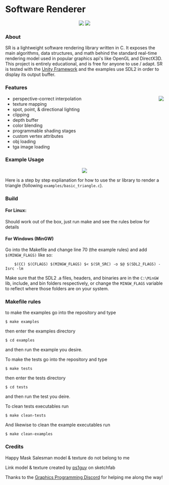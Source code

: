 # Software Renderer

<p align="center">
  <img src="https://user-images.githubusercontent.com/8971799/189614240-9449b3fe-372d-4796-8f32-3b13309ca629.png" />
  <img src="https://user-images.githubusercontent.com/8971799/202895324-0654cd65-fef2-4e0c-8c77-5db243d58374.png" />
</p>

### About
SR is a lightweight software rendering library written in C.  It exposes the main algorithms, data structures, and math behind the standard real-time rendering model used in popular graphics api's like OpenGL and DirectX3D.  This project is entirely educational, and is free for anyone to use / adapt.  SR is tested with the [Unity Framework](http://www.throwtheswitch.org/unity) and the examples use SDL2 in order to display its output buffer.

### Features
<p align="right">
  <img align="right" src="https://user-images.githubusercontent.com/8971799/189619522-cc23a50b-4dfd-4391-95c2-3a930e215c3d.png" />
</p>

* perspective-correct interpolation
* texture mapping
* spot, point, & directional lighting
* clipping
* depth buffer
* color blending
* programmable shading stages
* custom vertex attributes
* obj loading
* tga image loading

### Example Usage

<p align="center">
  <img src="https://user-images.githubusercontent.com/8971799/202895241-8e513647-bbf7-421d-b77d-959a0b34184d.png" />
</p>

Here is a step by step explianation for how to use the sr library to render a triangle (following ```examples/basic_triangle.c```).


### Build


#### For Linux:
Should work out of the box, just run make and see the rules below for details

#### For Windows (MinGW)
Go into the Makefile and change line 70 (the example rules) and add ```$(MINGW_FLAGS)``` like so:
```Make
    $(CC) $(CFLAGS) $(MINGW_FLAGS) $< $(SR_SRC) -o $@ $(SDL2_FLAGS) -Isrc -lm
```
Make sure that the SDL2 .a files, headers, and binaries are in the ```C:\MinGW``` lib, include, and bin folders respectively, or change the ```MINGW_FLAGS``` variable to reflect where those folders are on your system.

### Makefile rules
to make the examples go into the repository and type 
```
$ make examples
```
then enter the examples directory
```
$ cd examples
```
and then run the example you desire.

To make the tests go into the repository and type
```
$ make tests
```
then enter the tests directory
```
$ cd tests
```
and then run the test you deire.

To clean tests executables run
```
$ make clean-tests
```
And likewise to clean the example executables run 
```
$ make clean-examples
```

### Credits

Happy Mask Salesman model & texture do not belong to me

Link model & texture created by [ps1guy](https://sketchfab.com/ps1guy) on sketchfab

Thanks to the [Graphics Programming Discord](https://discord.com/invite/6mgNGk7) for helping me along the way!


